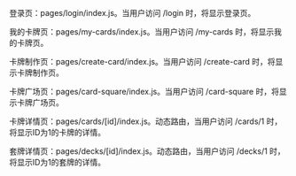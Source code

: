 登录页：pages/login/index.js。当用户访问 /login 时，将显示登录页。

我的卡牌页：pages/my-cards/index.js。当用户访问 /my-cards 时，将显示我的卡牌页。

卡牌制作页：pages/create-card/index.js。当用户访问 /create-card 时，将显示卡牌制作页。

卡牌广场页：pages/card-square/index.js。当用户访问 /card-square 时，将显示卡牌广场页。

卡牌详情页：pages/cards/[id]/index.js。动态路由，当用户访问 /cards/1 时，将显示ID为1的卡牌的详情。

套牌详情页：pages/decks/[id]/index.js。动态路由，当用户访问 /decks/1 时，将显示ID为1的套牌的详情。